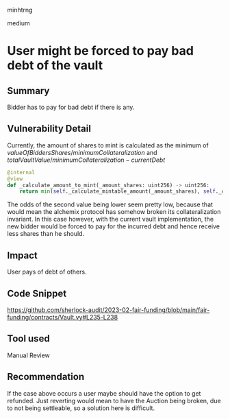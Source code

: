 minhtrng

medium

# User might be forced to pay bad debt of the vault

## Summary

Bidder has to pay for bad debt if there is any.

## Vulnerability Detail

Currently, the amount of shares to mint is calculated as the minimum of $valueOfBiddersShares/minimumCollateralization$ and $totalVaultValue/minimumCollateralization-currentDebt$

```py
@internal
@view
def _calculate_amount_to_mint(_amount_shares: uint256) -> uint256:
    return min(self._calculate_mintable_amount(_amount_shares), self._calculate_max_mintable_amount())
```

The odds of the second value being lower seem pretty low, because that would mean the alchemix protocol has somehow broken its collateralization invariant. In this case however, with the current vault implementation, the new bidder would be forced to pay for the incurred debt and hence receive less shares than he should.


## Impact

User pays of debt of others.

## Code Snippet

https://github.com/sherlock-audit/2023-02-fair-funding/blob/main/fair-funding/contracts/Vault.vy#L235-L238

## Tool used

Manual Review

## Recommendation
If the case above occurs a user maybe should have the option to get refunded. Just reverting would mean to have the Auction being broken, due to not being settleable, so a solution here is difficult.